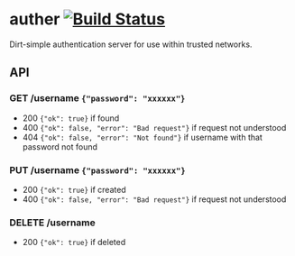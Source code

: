 # auther [![Build Status](https://secure.travis-ci.org/mariposacoop/auther.png)](http://travis-ci.org/mariposacoop/auther)

Dirt-simple authentication server for use within trusted networks.

## API

### GET /username `{"password": "xxxxxx"}`
- 200 `{"ok": true}` if found
- 400 `{"ok": false, "error": "Bad request"}` if request not understood
- 404 `{"ok": false, "error": "Not found"}` if username with that password not found

### PUT /username `{"password": "xxxxxx"}`
- 200 `{"ok": true}` if created
- 400 `{"ok": false, "error": "Bad request"}` if request not understood

### DELETE /username
- 200 `{"ok": true}` if deleted
